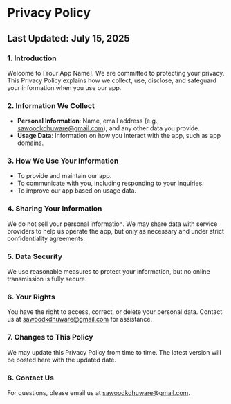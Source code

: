 # Privacy Policy

## Last Updated: July 15, 2025

### 1. Introduction
Welcome to [Your App Name]. We are committed to protecting your privacy. This Privacy Policy explains how we collect, use, disclose, and safeguard your information when you use our app.

### 2. Information We Collect
- **Personal Information**: Name, email address (e.g., sawoodkdhuware@gmail.com), and any other data you provide.
- **Usage Data**: Information on how you interact with the app, such as app domains.

### 3. How We Use Your Information
- To provide and maintain our app.
- To communicate with you, including responding to your inquiries.
- To improve our app based on usage data.

### 4. Sharing Your Information
We do not sell your personal information. We may share data with service providers to help us operate the app, but only as necessary and under strict confidentiality agreements.

### 5. Data Security
We use reasonable measures to protect your information, but no online transmission is fully secure.

### 6. Your Rights
You have the right to access, correct, or delete your personal data. Contact us at sawoodkdhuware@gmail.com for assistance.

### 7. Changes to This Policy
We may update this Privacy Policy from time to time. The latest version will be posted here with the updated date.

### 8. Contact Us
For questions, please email us at sawoodkdhuware@gmail.com.